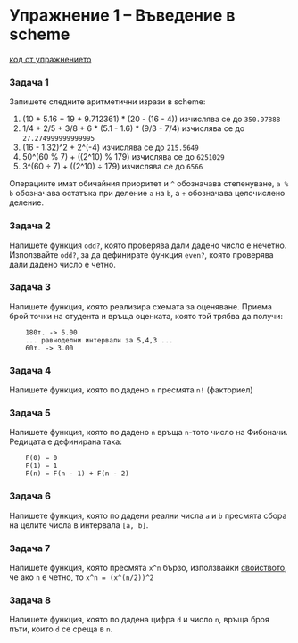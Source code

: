 # Упражнение 1 – Въведение в scheme

[код от упражнението](class.rkt)

### Задача 1
Запишете следните аритметични изрази в scheme:
1. (10 + 5.16 + 19 + 9.712361) * (20 - (16 - 4))    изчислява се до `350.97888`
2. 1/4 + 2/5 + 3/8 + 6 * (5.1 - 1.6) * (9/3 - 7/4)    изчислява се до `27.274999999999995`
3. (16 - 1.32)^2 + 2^(-4)    изчислява се до `215.5649`
4. 50^(60 % 7) + ((2^10) % 179)    изчислява се до `6251029`
5. 3^(60 ÷ 7) + ((2^10) ÷ 179)    изчислява се до `6566`

Операциите имат обичайния приоритет и `^` обозначава степенуване, `a % b` обозначава остатъка при деление `a` на `b`, a `÷` обозначава целочислено деление.

### Задача 2
Напишете функция `odd?`, която проверява дали дадено число е нечетно. Използвайте `odd?`, за да дефинирате функция `even?`, която проверява дали дадено число е четно.

### Задача 3
Напишете функция, която реализира схемата за оценяване. Приема брой точки на студента и връща оценката, която той трябва да получи:
```
    180т. -> 6.00
    ... равноделни интервали за 5,4,3 ...
    60т. -> 3.00
```

### Задача 4
Напишете функция, която по дадено `n` пресмята `n!` (факториел)

### Задача 5
Напишете функция, която по дадено `n` връща `n`-тото число на Фибоначи. Редицата е дефинирана така:
```
    F(0) = 0
    F(1) = 1
    F(n) = F(n - 1) + F(n - 2)
```

### Задача 6
Напишете функция, която по дадени реални числа `a` и `b` пресмята сбора на целите числа в интервала `[a, b]`.

### Задача 7
Напишете функция, която пресмята `x^n` бързо, използвайки [свойството](https://en.wikipedia.org/wiki/Exponentiation_by_squaring), че ако `n` е четно, то `x^n = (x^(n/2))^2`

### Задача 8
Напишете функция, която по дадена цифра `d` и число `n`, връща броя пъти, които `d` се среща в `n`.
